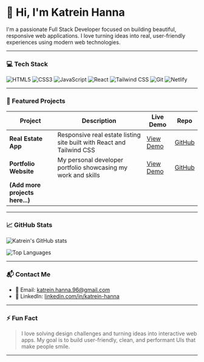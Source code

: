 # 👋 Hi, I'm Katrein Hanna

I'm a passionate Full Stack Developer focused on building beautiful, responsive web applications. I love turning ideas into real, user-friendly experiences using modern web technologies.

---

### 💻 Tech Stack

![HTML5](https://img.shields.io/badge/-HTML5-E34F26?logo=html5&logoColor=white)
![CSS3](https://img.shields.io/badge/-CSS3-1572B6?logo=css3)
![JavaScript](https://img.shields.io/badge/-JavaScript-F7DF1E?logo=javascript&logoColor=black)
![React](https://img.shields.io/badge/-React-61DAFB?logo=react&logoColor=black)
![Tailwind CSS](https://img.shields.io/badge/-TailwindCSS-38B2AC?logo=tailwind-css&logoColor=white)
![Git](https://img.shields.io/badge/-Git-F05032?logo=git&logoColor=white)
![Netlify](https://img.shields.io/badge/-Netlify-00C7B7?logo=netlify&logoColor=white)

---

### 🚀 Featured Projects

| Project | Description | Live Demo | Repo |
|--------|-------------|-----------|------|
| **Real Estate App** | Responsive real estate listing site built with React and Tailwind CSS | [View Demo](https://your-netlify-link.netlify.app) | [GitHub](https://github.com/katrein-hanna/real-estate-project) |
| **Portfolio Website** | My personal developer portfolio showcasing my work and skills | [View Demo](https://your-portfolio-link.netlify.app) | [GitHub](https://github.com/katrein-hanna/portfolio) |
| **(Add more projects here...)** | | | |

---

### 📈 GitHub Stats

![Katrein's GitHub stats](https://github-readme-stats.vercel.app/api?username=katrein-hanna&show_icons=true&theme=tokyonight&title_color=8A4FFF&icon_color=8A4FFF&text_color=FFFFFF&bg_color=000000)

![Top Languages](https://github-readme-stats.vercel.app/api/top-langs/?username=katrein-hanna&layout=compact&theme=radical)

---

### 📬 Contact Me

- 📧 Email: katrein.hanna.96@gmail.com
- 💼 LinkedIn: [linkedin.com/in/katrein-hanna](https://www.linkedin.com/in/katrein-hanna)

---

### ⚡ Fun Fact

> I love solving design challenges and turning ideas into interactive web apps. My goal is to build user-friendly, clean, and performant UIs that make people smile.

---
